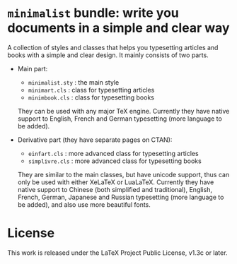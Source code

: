 <!-- Copyright (C) 2021 by Jinwen XU -->

# `minimalist` bundle: write you documents in a simple and clear way

A collection of styles and classes that helps you typesetting articles and books
with a simple and clear design. It mainly consists of two parts.

- Main part:
    - `minimalist.sty` : the main style
    - `minimart.cls` : class for typesetting articles
    - `minimbook.cls` : class for typesetting books

    They can be used with any major TeX engine. Currently they have native
    support to English, French and German typesetting (more language to be
    added).


- Derivative part (they have separate pages on CTAN):
    - `einfart.cls` : more advanced class for typesetting articles
    - `simplivre.cls` : more advanced class for typesetting books

    They are similar to the main classes, but have unicode support, thus can
    only be used with either XeLaTeX or LuaLaTeX. Currently they have native
    support to Chinese (both simplified and traditional), English, French,
    German, Japanese and Russian typesetting (more language to be added), and
    also use more beautiful fonts.

# License

This work is released under the LaTeX Project Public License, v1.3c or later.
